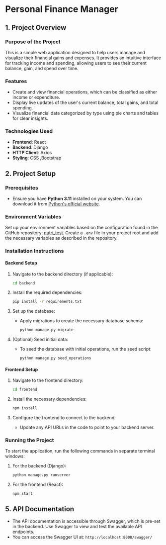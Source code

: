 # Personal Finance Manager

## 1. Project Overview

### Purpose of the Project

This is a simple web application designed to help users manage and visualize their financial gains and expenses. It provides an intuitive interface for tracking income and spending, allowing users to see their current balance, gain, and spend over time.

### Features

- Create and view financial operations, which can be classified as either income or expenditure.
- Display live updates of the user's current balance, total gains, and total spending.
- Visualize financial data categorized by type using pie charts and tables for clear insights.

### Technologies Used

- **Frontend**: React
- **Backend**: Django
- **HTTP Client**: Axios
- **Styling**: CSS ,Bootstrap

## 2. Project Setup

### Prerequisites

- Ensure you have **Python 3.11** installed on your system. You can download it from [Python's official website](https://www.python.org/downloads/).

### Environment Variables

Set up your environment variables based on the configuration found in the GitHub repository: [nutri_test](https://github.com/waleedlh10/nutri_test). Create a `.env` file in your project root and add the necessary variables as described in the repository.

### Installation Instructions

#### Backend Setup

1. Navigate to the backend directory (if applicable):
   ```bash
   cd backend
   ```
2. Install the required dependencies:
   ```bash
   pip install -r requirements.txt
   ```
3. Set up the database:

   - Apply migrations to create the necessary database schema:
     ```bash
     python manage.py migrate
     ```

4. (Optional) Seed initial data:
   - To seed the database with initial operations, run the seed script:
     ```bash
     python manage.py seed_operations
     ```

#### Frontend Setup

1. Navigate to the frontend directory:
   ```bash
   cd frontend
   ```
2. Install the necessary dependencies:

   ```bash
   npm install
   ```

3. Configure the frontend to connect to the backend:
   - Update any API URLs in the code to point to your backend server.

### Running the Project

To start the application, run the following commands in separate terminal windows:

1. For the backend (Django):

   ```bash
   python manage.py runserver
   ```

2. For the frontend (React):
   ```bash
   npm start
   ```

## 5. API Documentation

- The API documentation is accessible through Swagger, which is pre-set in the backend. Use Swagger to view and test the available API endpoints.
- You can access the Swagger UI at: `http://localhost:8000/swagger/`
